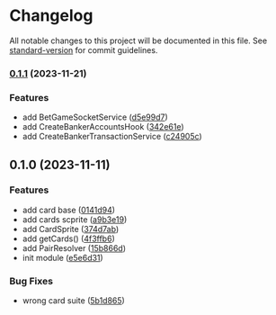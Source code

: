 # Changelog

All notable changes to this project will be documented in this file. See [standard-version](https://github.com/conventional-changelog/standard-version) for commit guidelines.

### [0.1.1](https://github.com/RoxaVN/roxavn/compare/v0.1.0...v0.1.1) (2023-11-21)

### Features

- add BetGameSocketService ([d5e99d7](https://github.com/RoxaVN/roxavn/commit/d5e99d79dfa8ac9a11ec3f7d86214ed528212ed8))
- add CreateBankerAccountsHook ([342e61e](https://github.com/RoxaVN/roxavn/commit/342e61e82147e5b4f6d9df601473902cf69031de))
- add CreateBankerTransactionService ([c24905c](https://github.com/RoxaVN/roxavn/commit/c24905c78f369062fecd118ac313a20a42ceadab))

## 0.1.0 (2023-11-11)

### Features

- add card base ([0141d94](https://github.com/RoxaVN/roxavn/commit/0141d94b063c7f3fc2d802b61bf32fcefe5cef90))
- add cards scprite ([a9b3e19](https://github.com/RoxaVN/roxavn/commit/a9b3e19c86137e8377a9412c68e8d20ffc0e76e4))
- add CardSprite ([374d7ab](https://github.com/RoxaVN/roxavn/commit/374d7abe488cd6d136b8948fb389cea3d2034a77))
- add getCards() ([4f3ffb6](https://github.com/RoxaVN/roxavn/commit/4f3ffb622f559ca80f520f2d060033083e6ba5f2))
- add PairResolver ([15b866d](https://github.com/RoxaVN/roxavn/commit/15b866dd5cf1ce20796fd3717e4c2d036b6e17f3))
- init module ([e5e6d31](https://github.com/RoxaVN/roxavn/commit/e5e6d317955dc16ba11066c3477731bd266b2b2e))

### Bug Fixes

- wrong card suite ([5b1d865](https://github.com/RoxaVN/roxavn/commit/5b1d8655bfef43e0dff8dbce05d50c1a106863d9))

